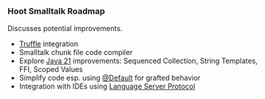 ### Hoot Smalltalk Roadmap

Discusses potential improvements.

* [Truffle][truffle] integration
* Smalltalk chunk file code compiler
* Explore [Java 21][jdk21] improvements: Sequenced Collection, String Templates, FFI, Scoped Values
* Simplify code esp. using [@Default][type-default] for grafted behavior
* Integration with IDEs using [Language Server Protocol][lsp]

[truffle]: https://www.graalvm.org/graalvm-as-a-platform/language-implementation-framework/
[lsp]: https://en.wikipedia.org/wiki/Language_Server_Protocol
[jdk21]: https://openjdk.org/projects/jdk/21/
[type-default]: https://github.com/nikboyd/hoot-smalltalk/blob/main/libs-hoot/src/main/hoot/Hoot/Behaviors/Ordered.hoot#L31
